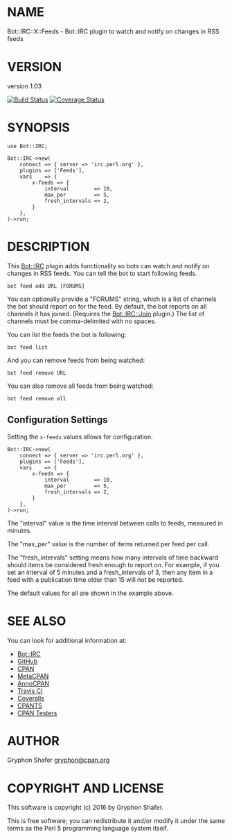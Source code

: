 # NAME

Bot::IRC::X::Feeds - Bot::IRC plugin to watch and notify on changes in RSS feeds

# VERSION

version 1.03

[![Build Status](https://travis-ci.org/gryphonshafer/Bot-IRC-X-Feeds.svg)](https://travis-ci.org/gryphonshafer/Bot-IRC-X-Feeds)
[![Coverage Status](https://coveralls.io/repos/gryphonshafer/Bot-IRC-X-Feeds/badge.png)](https://coveralls.io/r/gryphonshafer/Bot-IRC-X-Feeds)

# SYNOPSIS

    use Bot::IRC;

    Bot::IRC->new(
        connect => { server => 'irc.perl.org' },
        plugins => ['Feeds'],
        vars    => {
            x-feeds => {
                interval        => 10,
                max_per         => 5,
                fresh_intervals => 2,
            }
        },
    )->run;

# DESCRIPTION

This [Bot::IRC](https://metacpan.org/pod/Bot::IRC) plugin adds functionality so bots can watch and notify on
changes in RSS feeds. You can tell the bot to start following feeds.

    bot feed add URL [FORUMS]

You can optionally provide a "FORUMS" string, which is a list of channels the
bot should report on for the feed. By default, the bot reports on all channels
it has joined. (Requires the [Bot::IRC::Join](https://metacpan.org/pod/Bot::IRC::Join) plugin.) The list of channels
must be comma-delimited with no spaces.

You can list the feeds the bot is following:

    bot feed list

And you can remove feeds from being watched:

    bot feed remove URL

You can also remove all feeds from being watched:

    bot feed remove all

## Configuration Settings

Setting the `x-feeds` values allows for configuration.

    Bot::IRC->new(
        connect => { server => 'irc.perl.org' },
        plugins => ['Feeds'],
        vars    => {
            x-feeds => {
                interval        => 10,
                max_per         => 5,
                fresh_intervals => 2,
            }
        },
    )->run;

The "interval" value is the time interval between calls to feeds, measured in
minutes.

The "max\_per" value is the number of items returned per feed per call.

The "fresh\_intervals" setting means how many intervals of time backward should
items be considered fresh enough to report on. For example, if you set an
interval of 5 minutes and a fresh\_intervals of 3, then any item in a feed with
a publication time older than 15 will not be reported.

The default values for all are shown in the example above.

# SEE ALSO

You can look for additional information at:

- [Bot::IRC](https://metacpan.org/pod/Bot::IRC)
- [GitHub](https://github.com/gryphonshafer/Bot-IRC-X-Feeds)
- [CPAN](http://search.cpan.org/dist/Bot-IRC-X-Feeds)
- [MetaCPAN](https://metacpan.org/pod/Bot::IRC::X::Feeds)
- [AnnoCPAN](http://annocpan.org/dist/Bot-IRC-X-Feeds)
- [Travis CI](https://travis-ci.org/gryphonshafer/Bot-IRC-X-Feeds)
- [Coveralls](https://coveralls.io/r/gryphonshafer/Bot-IRC-X-Feeds)
- [CPANTS](http://cpants.cpanauthors.org/dist/Bot-IRC-X-Feeds)
- [CPAN Testers](http://www.cpantesters.org/distro/T/Bot-IRC-X-Feeds.html)

# AUTHOR

Gryphon Shafer <gryphon@cpan.org>

# COPYRIGHT AND LICENSE

This software is copyright (c) 2016 by Gryphon Shafer.

This is free software; you can redistribute it and/or modify it under
the same terms as the Perl 5 programming language system itself.
